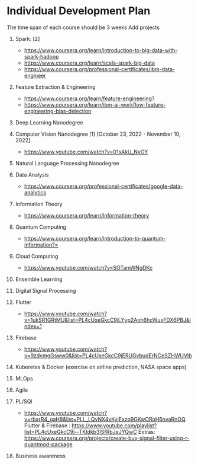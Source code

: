 # Individual Development Plan
The time span of each course should be 3 weeks
Add projects
1. Spark:  [2]
   - https://www.coursera.org/learn/introduction-to-big-data-with-spark-hadoop 
   - https://www.coursera.org/learn/scala-spark-big-data
   - https://www.coursera.org/professional-certificates/ibm-data-engineer
  
 2. Feature Extraction & Engineering
    - https://www.coursera.org/learn/feature-engineering?
    - https://www.coursera.org/learn/ibm-ai-workflow-feature-engineering-bias-detection
 
 3. Deep Learning Nanodegree
 4. Computer Vision Nanodegree [1] [October 23, 2022 - November 10, 2022]
    - https://www.youtube.com/watch?v=01sAkU_NvOY
 5. Natural Language Processing Nanodegree
 
 6. Data Analysis 
    - https://www.coursera.org/professional-certificates/google-data-analytics
 
 7. Information Theory
    - https://www.coursera.org/learn/information-theory
 
 8. Quantum Computing
    - https://www.coursera.org/learn/introduction-to-quantum-information?=
    
 9. Cloud Computing
    - https://www.youtube.com/watch?v=SOTamWNgDKc
 10. Ensemble Learning
 11. Digital Signal Processing
 12. Flutter
     - https://www.youtube.com/watch?v=1ukSR1GRtMU&list=PL4cUxeGkcC9jLYyp2Aoh6hcWuxFDX6PBJ&index=1

 13. Firebase
     - https://www.youtube.com/watch?v=9zdvmgGsww0&list=PL4cUxeGkcC9jERUGvbudErNCeSZHWUVlb
     
 14. Kuberetes & Docker (exercise on airline prediction, NASA space apps)
 15. MLOps
 16. Agile
 17. PL/SQl 
     - https://www.youtube.com/watch?v=rbarR4_gaH8&list=PLL_LQvNX4xKyiExzq9GKwORoH6nvaRnOQ
 Flutter & Firebase : https://www.youtube.com/playlist?list=PL4cUxeGkcC9j--TKIdkb3ISfRbJeJYQwC
 Extras: https://www.coursera.org/projects/create-buy-signal-filter-using-r-quantmod-package

 18. Business awareness
   
 
